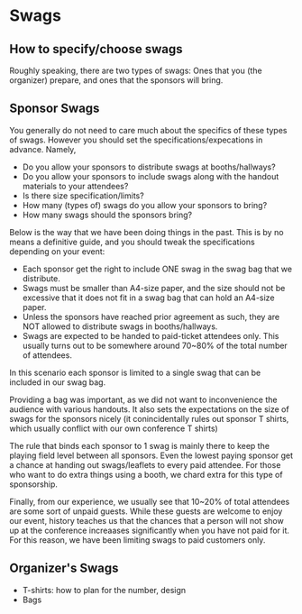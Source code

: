 # Swags

## How to specify/choose swags

Roughly speaking, there are two types of swags: Ones that you (the organizer) prepare, and ones that the sponsors will bring.

## Sponsor Swags

You generally do not need to care much about the specifics of these types of swags. However you should set the specifications/expecations in advance. Namely,

* Do you allow your sponsors to distribute swags at booths/hallways?
* Do you allow your sponsors to include swags along with the handout materials to your attendees?
* Is there size specification/limits?
* How many (types of) swags do you allow your sponsors to bring?
* How many swags should the sponsors bring?

Below is the way that we have been doing things in the past. This is by no means a definitive guide, and you should tweak the specifications depending on your event:

* Each sponsor get the right to include ONE swag in the swag bag that we distribute.
* Swags must be smaller than A4-size paper, and the size should not be excessive that it does not fit in a swag bag that can hold an A4-size paper.
* Unless the sponsors have reached prior agreement as such, they are NOT allowed to distribute swags in booths/hallways.
* Swags are expected to be handed to paid-ticket attendees only. This usually turns out to be somewhere around 70~80% of the total number of attendees.

In this scenario each sponsor is limited to a single swag that can be included in our swag bag. 

Providing a bag was important, as we did not want to inconvenience the audience with various handouts. It also sets the expectations on the size of swags for the sponsors nicely (it conincidentally rules out sponsor T shirts, which usually conflict with our own conference T shirts)

The rule that binds each sponsor to 1 swag is mainly there to keep the playing field level between all sponsors. Even the lowest paying sponsor get a chance at handing out swags/leaflets to every paid attendee. For those who want to do extra things using a booth, we chard extra for this type of sponsorship.

Finally, from our experience, we usually see that 10~20% of total attendees are some sort of unpaid guests. While these guests are welcome to enjoy our event, history teaches us that the chances that a person will not show up at the conference increaases significantly when you have not paid for it. For this reason, we have been limiting swags to paid customers only.

## Organizer's Swags

* T-shirts: how to plan for the number, design
* Bags